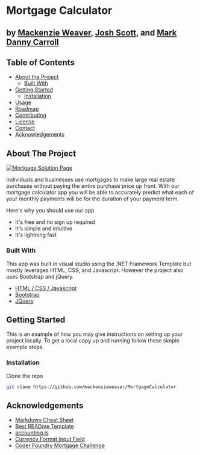 # Mortgage Calculator
## by [Mackenzie Weaver](https://mackenzie-weaver.netlify.app/), [Josh Scott](https://josh-scott-portfolio.netlify.app/), and [Mark Danny Carroll](https://mdcarroll-portfolio.netlify.app/)

<!-- TABLE OF CONTENTS -->
## Table of Contents

* [About the Project](#about-the-project)
  * [Built With](#built-with)
* [Getting Started](#getting-started)
  * [Installation](#installation)
* [Usage](#usage)
* [Roadmap](#roadmap)
* [Contributing](#contributing)
* [License](#license)
* [Contact](#contact)
* [Acknowledgements](#acknowledgements)

## About The Project



<!-- Hero Image -->
[![Mortgage Solution Page](https://github.com/mackenzieweaver/MortgageCalculator/blob/main/cswmortgage.png)](https://csw-mortgage.netlify.app/)

Individuals and businesses use mortgages to make large real estate purchases without paying the entire purchase price up front. With our mortgage calculator app you will be able to accurately predict what each of your monthly payments will be for the duration of your payment term.

Here's why you should use our app
* It's free and no sign up required
* It's simple and intuitive
* It's lightning fast

### Built With

This app was built in visual studio using the .NET Framework Template but mostly leverages HTML, CSS, and Javascript. However the project also uses Bootstrap and jQuery.

* [HTML](https://www.w3schools.com/html/)[ / CSS](https://www.w3schools.com/css/)[ / Javascript](https://www.w3schools.com/js/DEFAULT.asp)
* [Bootstrap](https://getbootstrap.com)
* [JQuery](https://jquery.com)

<!-- GETTING STARTED -->
## Getting Started

This is an example of how you may give instructions on setting up your project locally.
To get a local copy up and running follow these simple example steps.

### Installation

Clone the repo
```sh
git clone https://github.com/mackenzieweaver/MortgageCalculator
```

<!-- ACKNOWLEDGEMENTS -->
## Acknowledgements
* [Markdown Cheat Sheet](https://www.markdownguide.org/cheat-sheet/)
* [Best READme Template](https://github.com/othneildrew/Best-README-Template)
* [accounting.js](http://openexchangerates.github.io/accounting.js/)
* [Currency Format Input Field](https://codepen.io/559wade/pen/LRzEjj?editors=1010)
* [Coder Foundry Mortgage Challenge](https://github.com/mackenzieweaver/MortgageCalculator/blob/main/Coding%20Challenge%20-%20Mortgage%20Loan%20Calculator.pdf)
